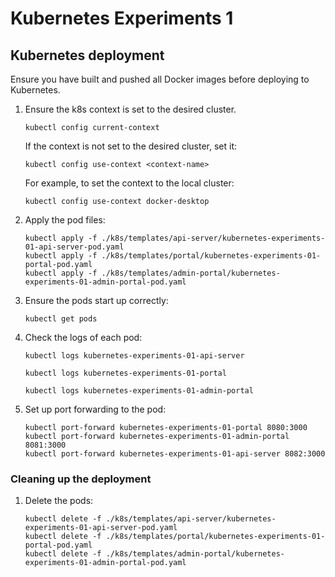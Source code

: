 # Kubernetes Experiments 1

## Kubernetes deployment

Ensure you have built and pushed all Docker images before deploying to Kubernetes.

1. Ensure the k8s context is set to the desired cluster.
    ```shell
    kubectl config current-context
    ```

   If the context is not set to the desired cluster, set it:
    ```shell
    kubectl config use-context <context-name>
   ```

   For example, to set the context to the local cluster:
    ```shell
    kubectl config use-context docker-desktop
   ```
2. Apply the pod files:
    ```shell
    kubectl apply -f ./k8s/templates/api-server/kubernetes-experiments-01-api-server-pod.yaml
    kubectl apply -f ./k8s/templates/portal/kubernetes-experiments-01-portal-pod.yaml
    kubectl apply -f ./k8s/templates/admin-portal/kubernetes-experiments-01-admin-portal-pod.yaml
    ```
3. Ensure the pods start up correctly:
    ```shell
    kubectl get pods
    ```
4. Check the logs of each pod:
    ```shell
    kubectl logs kubernetes-experiments-01-api-server

    kubectl logs kubernetes-experiments-01-portal
   
    kubectl logs kubernetes-experiments-01-admin-portal
    ```
5. Set up port forwarding to the pod:
    ```shell
    kubectl port-forward kubernetes-experiments-01-portal 8080:3000
    kubectl port-forward kubernetes-experiments-01-admin-portal 8081:3000
    kubectl port-forward kubernetes-experiments-01-api-server 8082:3000
    ```

### Cleaning up the deployment

1. Delete the pods:
    ```shell
    kubectl delete -f ./k8s/templates/api-server/kubernetes-experiments-01-api-server-pod.yaml
    kubectl delete -f ./k8s/templates/portal/kubernetes-experiments-01-portal-pod.yaml
    kubectl delete -f ./k8s/templates/admin-portal/kubernetes-experiments-01-admin-portal-pod.yaml
    ```

